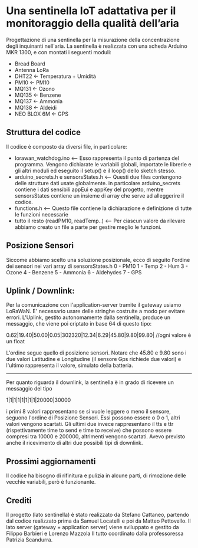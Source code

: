 # Una sentinella IoT adattativa per il monitoraggio della qualità dell’aria

Progettazione di una sentinella per la misurazione della concentrazione degli inquinanti nell'aria. La sentinella è realizzata con una scheda Arduino MKR 1300, e con montati i seguenti moduli:
* Bread Board
* Antenna LoRa
* DHT22 <- Temperatura + Umidità
* PM10 <- PM10
* MQ131 <- Ozono
* MQ135 <- Benzene
* MQ137 <- Ammonia
* MQ138 <- Aldeidi
* NEO BLOX 6M <- GPS


## Struttura del codice

Il codice è composto da diversi file, in particolare:
* lorawan_watchdog.ino <-- Esso rappresenta il punto di partenza del programma. Vengono dichiarate le variabili globali, importate le librerie e gli altri moduli ed eseguito il setup() e il loop() dello sketch stesso.
* arduino_secrets.h e sensorsStates.h <-- Questi due files contengono delle strutture dati usate globalmente. in particolare arduino_secrets contiene i dati sensibili appEui e appKey del progetto, mentre sensorsStates contiene un insieme di array che serve ad alleggerire il codice.
* functions.h <-- Questo file contiene la dichiarazione e definizione di tutte le funzioni necessarie
* tutto il resto (readPM10, readTemp..) <--  Per ciascun valore da rilevare abbiamo creato un file a parte per gestire meglio le funzioni.


## Posizione Sensori

Siccome abbiamo scelto una soluzione posizionale, ecco di seguito l'ordine dei sensori nei vari array di sensorsStates.h
0 - PM10
1 - Temp
2 - Hum
3 - Ozone
4 - Benzene
5 - Ammonia
6 - Aldehydes
7 - GPS


## Uplink / Downlink:

Per la comunicazione con l'application-server tramite il gateway usiamo LoRaWaN. E' necessario usare delle stringhe costruite a modo per evitare errori.
L'Uplink, gestito autonomamente dalla sentinella, produce un messaggio, che viene poi criptato in base 64 di questo tipo:

0.62|19.40|50.00|0.05|302320|12.34|6.29|45.80|9.80|99.80|   //ogni valore è un float

L'ordine segue quello di posizione sensori. Notare che 45.80 e 9.80 sono i due valori Latitudine e Longitudine (il sensore Gps richiede due valori) e l'ultimo rappresenta il valore, simulato della batteria. 

------------------------------------------------

Per quanto riguarda il downlink, la sentinella è in grado di ricevere un messaggio del tipo

1|1|1|1|1|1|1|1|20000|30000 

i primi 8 valori rappresentano se si vuole leggere o meno il sensore, seguono l'ordine di Posizione Sensori. Essi possono essere o 0 o 1, altri valori vengono scartati. Gli ultimi due invece rappresentano il tts e ttr (rispettivamente time to send e time to receive) che possono essere compresi tra 10000 e 200000, altrimenti vengono scartati.
Avevo previsto anche il ricevimento di altri due possibili tipi di downlink.


## Prossimi aggiornamenti

Il codice ha bisogno di rifinitura e pulizia in alcune parti, di rimozione delle vecchie variabili, però è funzionante.

## Crediti
Il progetto (lato sentinella) è stato realizzato da Stefano Cattaneo, partendo dal codice realizzato prima da Samuel Locatelli e poi da Matteo Pettovello.
Il lato server (gateway + application server) viene sviluppato e gestito da Filippo Barbieri e Lorenzo Mazzola
Il tutto coordinato dalla professoressa Patrizia Scandurra.
